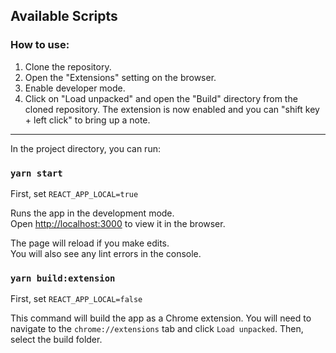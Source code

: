 ## Available Scripts

### How to use:
1. Clone the repository.
2. Open the "Extensions" setting on the browser.
3. Enable developer mode.
4. Click on "Load unpacked" and open the "Build" directory from the cloned repository.
 The extension is now enabled and you can "shift key + left click" to bring up a note.

_________________________________________________________________________________________________________________


In the project directory, you can run:

### `yarn start`

First, set `REACT_APP_LOCAL=true`

Runs the app in the development mode.<br />
Open [http://localhost:3000](http://localhost:3000) to view it in the browser.

The page will reload if you make edits.<br />
You will also see any lint errors in the console.

### `yarn build:extension`

First, set `REACT_APP_LOCAL=false`

This command will build the app as a Chrome extension. You will need to navigate to the `chrome://extensions` tab and click `Load unpacked`. Then, select the build folder.
